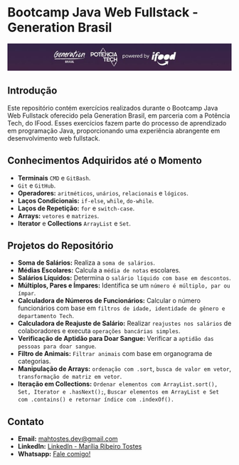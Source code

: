 # Bootcamp Java Web Fullstack - Generation Brasil

![generation-ifood.png](./src/images/generation-ifood.png)

## Introdução

Este repositório contém exercícios realizados durante o Bootcamp Java Web Fullstack oferecido pela Generation Brasil, em parceria com a Potência Tech, do IFood.
Esses exercícios fazem parte do processo de aprendizado em programação Java, proporcionando uma experiência abrangente em desenvolvimento web fullstack.

## Conhecimentos Adquiridos até o Momento

- **Terminais** `CMD` e `GitBash`.
- `Git` e `GitHub`.
- **Operadores:** `aritméticos`, `unários`, `relacionais` e `lógicos`.
- **Laços Condicionais:** `if-else`, `while`, `do-while`.
- **Laços de Repetição:** `for` e `switch-case`.
- **Arrays:** `vetores` e `matrizes`.
- **Iterator** e **Collections** `ArrayList` e `Set`.

## Projetos do Repositório

- **Soma de Salários:** Realiza a `soma de salários`.
- **Médias Escolares:** Calcula a `média de notas` escolares.
- **Salários Líquidos:** Determina o `salário líquido com base em descontos`.
- **Múltiplos, Pares e Ímpares:** Identifica se um `número é múltiplo, par ou ímpar`.
- **Calculadora de Números de Funcionários:** Calcular o número funcionários com base em `filtros de idade, identidade de gênero e departamento Tech`.
- **Calculadora de Reajuste de Salário:** Realizar `reajustes nos salários` de colaboradores e executa `operações bancárias simples`.
- **Verificação de Aptidão para Doar Sangue:** Verificar a `aptidão das pessoas para doar sangue`.
- **Filtro de Animais:** `Filtrar animais` com base em organograma de categorias.
- **Manipulação de Arrays:** `ordenação com .sort`, `busca de valor em vetor`, `transformação de matriz em vetor`.
- **Iteração em Collections:** `Ordenar elementos com ArrayList.sort(), Set, Iterator e .hasNext();`, `Buscar elementos em ArrayList e Set com .contains() e retornar índice com .indexOf().`

## Contato

- **Email:** mahtostes.dev@gmail.com
- **LinkedIn:** [LinkedIn - Marília Ribeiro Tostes](https://www.linkedin.com/in/marilia-ribeiro-tostes/)
- **Whatsapp:** [Fale comigo!](https://wa.me/5567981443147)
